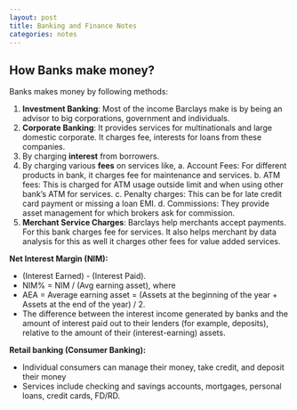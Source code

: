 ```yaml
---
layout: post
title: Banking and Finance Notes
categories: notes
---
```


## How Banks make money?
Banks makes money by following methods:
1.  **Investment Banking**: Most of the income Barclays make is by being an advisor to big corporations, government and individuals. 
2.  **Corporate Banking**: It provides services for multinationals and large domestic corporate. It charges fee, interests for loans from these companies.
3.  By charging **interest** from borrowers.
4.  By charging various **fees** on services like, 
  a.  Account Fees: For different products in bank, it charges fee for maintenance and services.
  b.  ATM fees: This is charged for ATM usage outside limit and when using other bank’s ATM for services.
  c.  Penalty charges: This can be for late credit card payment or missing a loan EMI.
  d.  Commissions: They provide asset management for which brokers ask for commission.
5.  **Merchant Service Charges**: Barclays help merchants accept payments. For this bank charges fee for services. It also helps merchant by data analysis for this as well it charges other fees for value added services.


**Net Interest Margin (NIM):**
- (Interest Earned) - (Interest Paid).
- NIM% = NIM / (Avg earning asset), where
- AEA = Average earning asset = (Assets at the beginning of the year + Assets at the end of the year) / 2.
- The difference between the interest income generated by banks  and the amount of interest paid out to their lenders (for example, deposits), relative to the amount of their (interest-earning) assets.

**Retail banking (Consumer Banking):**
- Individual consumers can manage their money, take credit, and deposit their money
- Services include checking and savings accounts, mortgages, personal loans, credit cards, FD/RD.